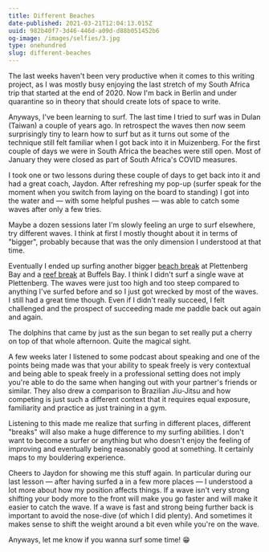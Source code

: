 ```yaml
---
title: Different Beaches
date-published: 2021-03-21T12:04:13.015Z
uuid: 982b40f7-3d46-446d-a09d-d88b051452b6
og-image: /images/selfies/3.jpg
type: onehundred
slug: different-beaches
---
```

The last weeks haven't been very productive when it comes to this writing project, as I was mostly busy enjoying the last stretch of my South Africa trip that started at the end of 2020. Now I'm back in Berlin and under quarantine so in theory that should create lots of space to write.  

Anyways, I've been learning to surf. The last time I tried to surf was in Dulan (Taiwan) a couple of years ago. In retrospect the waves then now seem surprisingly tiny to learn how to surf but as it turns out some of the technique still felt familiar when I got back into it in Muizenberg. For the first couple of days we were in South Africa the beaches were still open. Most of January they were closed as part of South Africa's COVID measures. 

I took one or two lessons during these couple of days to get back into it and had a great coach, Jaydon. After refreshing my pop-up (surfer speak for the moment when you switch from laying on the board to standing) I got into the water and — with some helpful pushes — was able to catch some waves after only a few tries. 

Maybe a dozen sessions later I'm slowly feeling an urge to surf elsewhere, try different waves. I think at first I mostly thought about it in terms of "bigger", probably because that was the only dimension I understood at that time. 

Eventually I ended up surfing another bigger [beach break](https://en.wikipedia.org/wiki/Surf_break#Beach_break) at Plettenberg Bay and a [reef break](https://en.wikipedia.org/wiki/Surf_break#Reef_break) at Buffels Bay. I think I didn't surf a single wave at Plettenberg. The waves were just too high and too steep compared to anything I've surfed before and so I just got wrecked by most of the waves. I still had a great time though. Even if I didn't really succeed, I felt challenged and the prospect of succeeding made me paddle back out again and again. 

The dolphins that came by just as the sun began to set really put a cherry on top of that whole afternoon. Quite the magical sight. 

A few weeks later I listened to some podcast about speaking and one of the points being made was that your ability to speak freely is very contextual and being able to speak freely in a professional setting does not imply you're able to do the same when hanging out with your partner's friends or similar. They also drew a comparison to Brazilian Jiu-Jitsu and how competing is just such a different context that it requires equal exposure, familiarity and practice as just training in a gym.

Listening to this made me realize that surfing in different places, different "breaks" will also make a huge difference to my surfing abilities. I don't want to become a surfer or anything but who doesn't enjoy the feeling of improving and eventually being reasonably good at something. It certainly maps to my bouldering experience. 

Cheers to Jaydon for showing me this stuff again. In particular during our last lesson — after having surfed a in a few more places — I understood a lot more about how my position affects things. If a wave isn't very strong shifting your body more to the front will make you go faster and will make it easier to catch the wave. If a wave is fast and strong being further back is important to avoid the nose-dive (of which I did plenty). And sometimes it makes sense to shift the weight around a bit even while you're on the wave. 

Anyways, let me know if you wanna surf some time! 😁